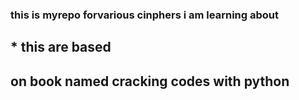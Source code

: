 ### this is myrepo forvarious cinphers i am learning about
## * this are based 
## on book named cracking codes with python 
 
